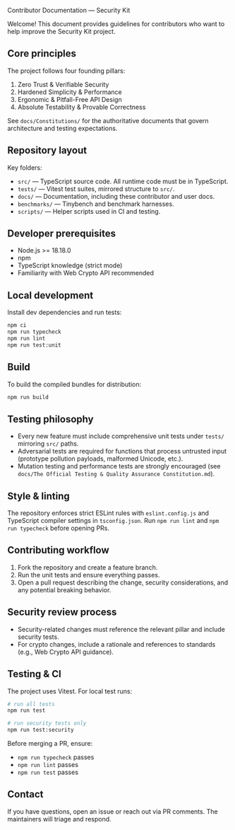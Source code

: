 Contributor Documentation — Security Kit

Welcome! This document provides guidelines for contributors who want to help improve the Security Kit project.

## Core principles

The project follows four founding pillars:

1. Zero Trust & Verifiable Security
2. Hardened Simplicity & Performance
3. Ergonomic & Pitfall-Free API Design
4. Absolute Testability & Provable Correctness

See `docs/Constitutions/` for the authoritative documents that govern architecture and testing expectations.

## Repository layout

Key folders:

- `src/` — TypeScript source code. All runtime code must be in TypeScript.
- `tests/` — Vitest test suites, mirrored structure to `src/`.
- `docs/` — Documentation, including these contributor and user docs.
- `benchmarks/` — Tinybench and benchmark harnesses.
- `scripts/` — Helper scripts used in CI and testing.

## Developer prerequisites

- Node.js >= 18.18.0
- npm
- TypeScript knowledge (strict mode)
- Familiarity with Web Crypto API recommended

## Local development

Install dev dependencies and run tests:

```bash
npm ci
npm run typecheck
npm run lint
npm run test:unit
```

## Build

To build the compiled bundles for distribution:

```bash
npm run build
```

## Testing philosophy

- Every new feature must include comprehensive unit tests under `tests/` mirroring `src/` paths.
- Adversarial tests are required for functions that process untrusted input (prototype pollution payloads, malformed Unicode, etc.).
- Mutation testing and performance tests are strongly encouraged (see `docs/The Official Testing & Quality Assurance Constitution.md`).

## Style & linting

The repository enforces strict ESLint rules with `eslint.config.js` and TypeScript compiler settings in `tsconfig.json`. Run `npm run lint` and `npm run typecheck` before opening PRs.

## Contributing workflow

1. Fork the repository and create a feature branch.
2. Run the unit tests and ensure everything passes.
3. Open a pull request describing the change, security considerations, and any potential breaking behavior.

## Security review process

- Security-related changes must reference the relevant pillar and include security tests.
- For crypto changes, include a rationale and references to standards (e.g., Web Crypto API guidance).

## Testing & CI

The project uses Vitest. For local test runs:

```bash
# run all tests
npm run test

# run security tests only
npm run test:security
```

Before merging a PR, ensure:

- `npm run typecheck` passes
- `npm run lint` passes
- `npm run test` passes

## Contact

If you have questions, open an issue or reach out via PR comments. The maintainers will triage and respond.
